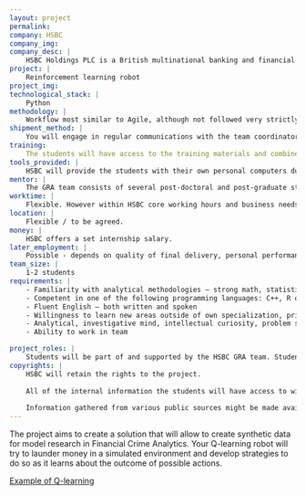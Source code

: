 ```yaml
---
layout: project
permalink: 
company: HSBC
company_img:
company_desc: |
    HSBC Holdings PLC is a British multinational banking and financial services holding company. It has around 4,000 offices in 70 countries and territories across Africa, Asia, Oceania, Europe, North America and South America and over 200 000 employees.
project: |
    Reinforcement learning robot
project_img:
technological_stack: |
    Python
methodology: |
    Workflow most similar to Agile, although not followed very strictly.
shipment_method: |
    You will engage in regular communications with the team coordinator.
training:
    The students will have access to the training materials and combined expertise within the team including mentoring conducted by a member of HSBC GRA Team.
tools_provided: |
    HSBC will provide the students with their own personal computers during the internship, as well as the necessary software.
mentor: |
    The GRA team consists of several post-doctoral and post-graduate staff that will be available to support the students.
worktime: |
    Flexible. However within HSBC core working hours and business needs.
location: |
    Flexible / to be agreed.
money: |
    HSBC offers a set internship salary.
later_employment: |
    Possible - depends on quality of final delivery, personal performance and internal situation at the institution / team.
team_size: |
    1-2 students
requirements: |
    - Familiarity with analytical methodologies – strong math, statistic skills
    - Competent in one of the following programming languages: C++, R or Python
    - Fluent English – both written and spoken
    - Willingness to learn new areas outside of own specialization, primarily related to financial mathematics
    - Analytical, investigative mind, intellectual curiosity, problem solving and synthesis skills
    - Ability to work in team

project_roles: |
    Students will be part of and supported by the HSBC GRA team. Students may take different roles depending on capabilities.
copyrights: |
    HSBC will retain the rights to the project.
    
    All of the internal information the students will have access to will be restricted and confidential and will not be made publically available during or after the project.
    
    Information gathered from various public sources might be made available to the faculty if necessary.
---
```

The project aims to create a solution that will allow to create synthetic data for model research in Financial Crime Analytics. Your Q-learning robot will try to launder money in a simulated environment and develop strategies to do so as it learns about the outcome of possible actions.

[Example of Q-learning](https://hackernoon.com/using-q-learning-to-teach-a-robot-how-to-walk-a-i-odyssey-part-3-5285237cc3b1)

